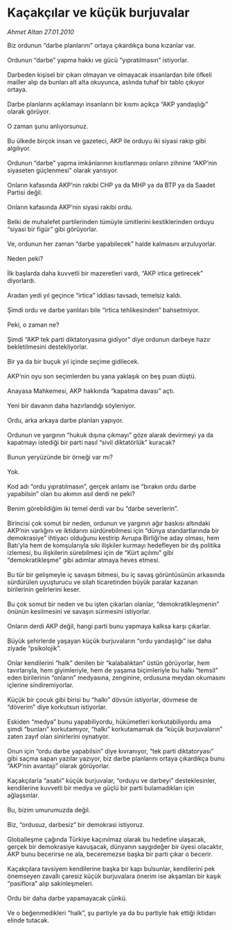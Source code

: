 # Kaçakçılar ve küçük burjuvalar

*Ahmet Altan 27.01.2010*

<div class="taraf_structure_2col_1zq">
<div class="margen_n">



 <p>Biz ordunun “darbe planlarını” ortaya çıkardıkça buna kızanlar var. <br/><br/>Ordunun “darbe” yapma hakkı ve gücü “yıpratılmasın” istiyorlar. <br/><br/>Darbeden kişisel bir çıkarı olmayan ve olmayacak insanlardan bile öfkeli mailler alıp da bunları alt alta okuyunca, aslında tuhaf bir tablo çıkıyor ortaya. <br/><br/>Darbe planlarını açıklamayı insanların bir kısmı açıkça “AKP yandaşlığı” olarak görüyor. <br/><br/>O zaman şunu anlıyorsunuz. <br/><br/>Bu ülkede birçok insan ve gazeteci, AKP ile orduyu iki siyasi rakip gibi algılıyor. <br/><br/>Ordunun “darbe” yapma imkânlarının kısıtlanması onların zihnine “AKP’nin siyaseten güçlenmesi” olarak yansıyor. <br/><br/>Onların kafasında AKP’nin rakibi CHP ya da MHP ya da BTP ya da Saadet Partisi değil. <br/><br/>Onların kafasında AKP’nin siyasi rakibi ordu. <br/><br/>Belki de muhalefet partilerinden tümüyle ümitlerini kestiklerinden orduyu “siyasi bir figür” gibi görüyorlar. <br/><br/>Ve, ordunun her zaman “darbe yapabilecek” halde kalmasını arzuluyorlar. <br/><br/>Neden peki? <br/><br/>İlk başlarda daha kuvvetli bir mazeretleri vardı, “AKP irtica getirecek” diyorlardı. <br/><br/>Aradan yedi yıl geçince “irtica” iddiası tavsadı, temelsiz kaldı. <br/><br/>Şimdi ordu ve darbe yanlıları bile “irtica tehlikesinden” bahsetmiyor. <br/><br/>Peki, o zaman ne? <br/><br/>Şimdi “AKP tek parti diktatoryasına gidiyor” diye ordunun darbeye hazır bekletilmesini destekliyorlar. <br/><br/>Bir ya da bir buçuk yıl içinde seçime gidilecek. <br/><br/>AKP’nin oyu son seçimlerden bu yana yaklaşık on beş puan düştü. <br/><br/>Anayasa Mahkemesi, AKP hakkında “kapatma davası” açtı. <br/><br/>Yeni bir davanın daha hazırlandığı söyleniyor. <br/><br/>Ordu, arka arkaya darbe planları yapıyor. <br/><br/>Ordunun ve yargının “hukuk dışına çıkmayı” göze alarak devirmeyi ya da kapatmayı istediği bir parti nasıl “sivil diktatörlük” kuracak? <br/><br/>Bunun yeryüzünde bir örneği var mı? <br/><br/>Yok. <br/><br/>Kod adı “ordu yıpratılmasın”, gerçek anlamı ise “bırakın ordu darbe yapabilsin” olan bu akımın asıl derdi ne peki? <br/><br/>Benim görebildiğim iki temel derdi var bu “darbe severlerin”. <br/><br/>Birincisi çok somut bir neden, ordunun ve yargının ağır baskısı altındaki AKP’nin varlığını ve iktidarını sürdürebilmesi için “dünya standartlarında bir demokrasiye” ihtiyacı olduğunu kestirip Avrupa Birliği’ne aday olması, hem Batı’yla hem de komşularıyla sıkı ilişkiler kurmayı hedefleyen bir dış politika izlemesi, bu ilişkilerin sürebilmesi için de “Kürt açılımı” gibi “demokratikleşme” gibi adımlar atmaya heves etmesi. <br/><br/>Bu tür bir gelişmeyle iç savaşın bitmesi, bu iç savaş görüntüsünün arkasında sürdürülen uyuşturucu ve silah ticaretinden büyük paralar kazanan birilerinin gelirlerini keser. <br/><br/>Bu çok somut bir neden ve bu işten çıkarları olanlar, “demokratikleşmenin” önünün kesilmesini ve savaşın sürmesini istiyorlar. <br/><br/>Onların derdi AKP değil, hangi parti bunu yapmaya kalksa karşı çıkarlar. <br/><br/>Büyük şehirlerde yaşayan küçük burjuvaların “ordu yandaşlığı” ise daha ziyade “psikolojik”. <br/><br/>Onlar kendilerini “halk” denilen bir “kalabalıktan” üstün görüyorlar, hem tavırlarıyla, hem giyimleriyle, hem de yaşama biçimleriyle bu halkı “temsil” eden birilerinin “onların” medyasına, zenginine, ordusuna meydan okumasını içlerine sindiremiyorlar. <br/><br/>Küçük bir çocuk gibi birisi bu “halkı” dövsün istiyorlar, dövmese de “döverim” diye korkutsun istiyorlar. <br/><br/>Eskiden “medya” bunu yapabiliyordu, hükümetleri korkutabiliyordu ama şimdi “bunları” korkutamıyor, “halkı” korkutamamak da “küçük burjuvaların” zaten zayıf olan sinirlerini oynatıyor. <br/><br/>Onun için “ordu darbe yapabilsin” diye kıvranıyor, “tek parti diktatoryası” gibi saçma sapan yazılar yazıyor, biz darbe planlarını ortaya çıkardıkça bunu “AKP’nin avantajı” olarak görüyorlar. <br/><br/>Kaçakçılarla “asabi” küçük burjuvalar, “orduyu ve darbeyi” desteklesinler, kendilerine kuvvetli bir medya ve güçlü bir parti bulamadıkları için ağlaşsınlar. <br/><br/>Bu, bizim umurumuzda değil. <br/><br/>Biz, “ordusuz, darbesiz” bir demokrasi istiyoruz. <br/><br/>Globalleşme çağında Türkiye kaçınılmaz olarak bu hedefine ulaşacak, gerçek bir demokrasiye kavuşacak, dünyanın saygıdeğer bir üyesi olacaktır, AKP bunu becerirse ne ala, beceremezse başka bir parti çıkar o becerir. <br/><br/>Kaçakçılara tavsiyem kendilerine başka bir kapı bulsunlar, kendilerini pek önemseyen zavallı çaresiz küçük burjuvalara önerim ise akşamları bir kaşık “pasiflora” alıp sakinleşmeleri. <br/><br/>Ordu bir daha darbe yapamayacak çünkü. <br/><br/>Ve o beğenmedikleri “halk”, şu partiyle ya da bu partiyle hak ettiği iktidarı elinde tutacak.</p>
<br/>
<br/>
<br/>



<br/>


<div id="taraf_not">
</div>

</div>


</div>
